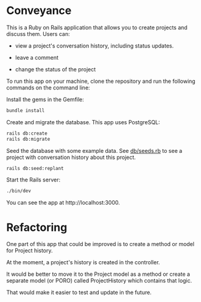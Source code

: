 # Conveyance

This is a Ruby on Rails application that allows you to create projects and discuss them. Users can:

* view a project's conversation history, including status updates.

* leave a comment

* change the status of the project

To run this app on your machine, clone the repository and run the following commands on the command line:

Install the gems in the Gemfile:
```bash
bundle install
```

Create and migrate the database. This app uses PostgreSQL:
```bash
rails db:create
rails db:migrate
```

Seed the database with some example data. See [db/seeds.rb](db/seeds.rb) to see a project with conversation history about this project.

```bash
rails db:seed:replant
```

Start the Rails server:
```bash
./bin/dev
```

You can see the app at http://localhost:3000.

Refactoring
======

One part of this app that could be improved is to create a method or model for Project history. 

At the moment, a project's history is created in the controller. 

It would be better to move it to the Project model as a method or create a separate model (or PORO) called ProjectHistory which contains that logic. 

That would make it easier to test and update in the future.
